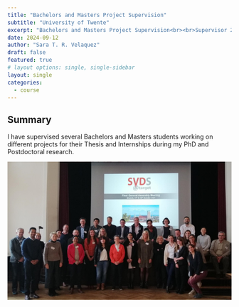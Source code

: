 ```yaml
---
title: "Bachelors and Masters Project Supervision"
subtitle: "University of Twente"
excerpt: "Bachelors and Masters Project Supervision<br><br>Supervisor 2018--Present"
date: 2024-09-12
author: "Sara T. R. Velaquez"
draft: false
featured: true
# layout options: single, single-sidebar
layout: single
categories:
  - course
---
```


## Summary

I have supervised several Bachelors and Masters students working on different projects for their Thesis and Internships during my PhD and Postdoctoral research.

![](featured.png)
